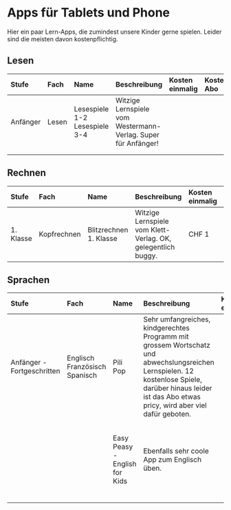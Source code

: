 # Apps für Tablets und Phone

Hier ein paar Lern-Apps, die zumindest unsere Kinder gerne spielen.
Leider sind die meisten davon kostenpflichtig.

## Lesen

| Stufe    | Fach  | Name                               | Beschreibung                                                  | Kosten einmalig | Kosten Abo | Android                                                                          | IOS                                                                      | Web |    |
|:---------|:------|:-----------------------------------|:--------------------------------------------------------------|:----------------|:-----------|:---------------------------------------------------------------------------------|:-------------------------------------------------------------------------|:----|:---|
| Anfänger | Lesen | Lesespiele 1-2 <br> Lesespiele 3-4 | Witzige Lernspiele vom Westermann-Verlag. Super für Anfänger! |                 |            | [Android](https://play.google.com/store/apps/details?id=de.schroedel.Antolin1_2) | [IOS](https://apps.apple.com/de/app/antolin-lesespiele-1-2/id1059749112) |     |    |
|          |       |                                    |                                                               |                 |            |                                                                                  |                                                                          |     |    |
|          |       |                                    |                                                               |                 |            |                                                                                  |                                                                          |     |    |


## Rechnen

| Stufe     | Fach        | Name                   | Beschreibung                                                 | Kosten einmalig | Kosten Abo | Android                                                                              | IOS | Web |    |
|:----------|:------------|:-----------------------|:-------------------------------------------------------------|:----------------|:-----------|:-------------------------------------------------------------------------------------|:----|:----|:---|
| 1. Klasse | Kopfrechnen | Blitzrechnen 1. Klasse | Witzige Lernspiele vom Klett-Verlag. OK, gelegentlich buggy. | CHF 1           |            | [Android](https://play.google.com/store/apps/details?id=com.klett.blitzrechnen.eins) |     |     |    |

## Sprachen

| Stufe                      | Fach                                    | Name                          | Beschreibung                                                                                                                                                                                              | Kosten einmalig | Kosten Abo                                         | Android                                                                                                                                                                                                                                                                            | IOS                                                                                                                                                                                     | Web                                       |    |
|:---------------------------|:----------------------------------------|:------------------------------|:----------------------------------------------------------------------------------------------------------------------------------------------------------------------------------------------------------|:----------------|:---------------------------------------------------|:-----------------------------------------------------------------------------------------------------------------------------------------------------------------------------------------------------------------------------------------------------------------------------------|:----------------------------------------------------------------------------------------------------------------------------------------------------------------------------------------|:------------------------------------------|:---|
| Anfänger - Fortgeschritten | Englisch <br> Französisch <br> Spanisch | Pili Pop                      | Sehr umfangreiches, kindgerechtes Programm mit grossem Wortschatz und abwechslungsreichen Lernspielen. 12 kostenlose Spiele, darüber hinaus leider ist das Abo etwas pricy, wird aber viel dafür geboten. |                 | 10 CHF / Mt <br>40 CHF / 6 Mt <br>60 CHF / Jahr    | [Englisch](https://play.google.com/store/apps/details?id=air.com.swasa.PiliPopEnglish)  <br> [Französisch](https://play.google.com/store/apps/details?id=air.com.swasa.PiliPopFrench)  <br> [Spanisch](https://play.google.com/store/apps/details?id=air.com.swasa.PiliPopSpanish) | [Englisch](https://apps.apple.com/US/app/id886123071?mt=8) <br> [Französisch](https://apps.apple.com/app/id1193775004) <br> [Spanisch](https://apps.apple.com/US/app/id1032688985?mt=8) | [Web Shop](https://www.pilipop.com/shop/) |    |
|                            |                                         | Easy Peasy - English for Kids | Ebenfalls sehr coole App zum Englisch üben.                                                                                                                                                               |                 | 5 CHF / Mt <br>29 CHF / Jahr <br> 43 CHF für immer | [Englisch](https://play.google.com/store/apps/details?id=de.wonderkind.school.english)                                                                                                                                                                                             | [Englisch](https://apps.apple.com/us/app/easy-peasy-english-for-kids/id1333510892)                                                                                                      |                                           |    |
|                            |                                         |                               |                                                                                                                                                                                                           |                 |                                                    |                                                                                                                                                                                                                                                                                    |                                                                                                                                                                                         |                                           |    |


